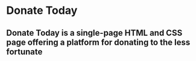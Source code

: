 # Donate Today
## Donate Today is a single-page HTML and CSS page offering a platform for donating to the less fortunate